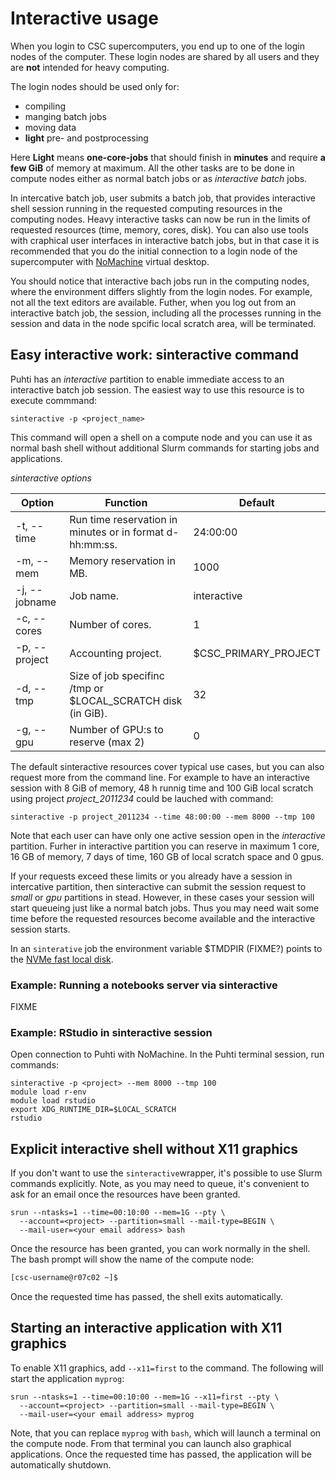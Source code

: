 # Interactive usage

When you login to CSC supercomputers, you end up to one of the login nodes of the computer. These login nodes are shared by all users and they are **not** intended for heavy computing. 

The login nodes should be used only for:
  * compiling
  * manging batch jobs
  * moving data 
  * **light** pre- and postprocessing
  
Here **Light** means **one-core-jobs** that should finish in **minutes** and require **a few GiB** of memory at maximum.
All the other tasks are to be done in compute nodes either as normal batch jobs or as _interactive batch_ jobs.

In intercative batch job, user submits a batch job, that provides interactive shell session running in the
requested computing resources in the computing nodes. Heavy interactive tasks can now be run in the limits of requested resources (time, memory, cores, disk). You can also use tools with craphical user interfaces in interactive batch jobs, but in that case it is recommended that you do the initial connection to a login node of the supercomputer with [NoMachine](../../support/tutorials/nomachine-usage.md) virtual desktop.

You should notice that interactive bach jobs run in the computing nodes, where the environment differs 
slightly from the login nodes. For example, not all the text editors are available. Futher, when you log out from an interactive batch job, the session, including all the processes running in the session and data in the node spcific local scratch area, will be terminated. 


## Easy interactive work: sinteractive command

Puhti has an _interactive_ partition to enable immediate access to an interactive batch job session. The easiest way to use this resource is to execute commmand:

```text
sinteractive -p <project_name> 
```
This command will open a shell on a compute node and you can use it as normal bash shell without additional Slurm commands for starting jobs and applications.

_sinteractive options_

|Option| Function | Default |
| --- | --- | --- |
|-t, --time | Run time reservation in minutes or in format d-hh:mm:ss. | 24:00:00 |
|-m, --mem | Memory reservation in MB. | 1000 |
|-j, --jobname | Job name. | interactive |
|-c, --cores | Number of cores. |  1 |
|-p, --project | Accounting project.|  $CSC_PRIMARY_PROJECT |
|-d, --tmp  | Size of job specifinc /tmp or $LOCAL_SCRATCH disk (in GiB). | 32 |
|-g, --gpu  | Number of GPU:s to reserve (max 2) | 0 |

The default sinteractive resources cover typical use cases, but you can also request more
from the command line. For example to have an interactive session with 8 GiB 
of memory, 48 h runnig time and 100 GiB local scratch using project _project_2011234_
could be lauched with command:

```text
sinteractive -p project_2011234 --time 48:00:00 --mem 8000 --tmp 100
```

Note that each user can have only one active session open in the _interactive_ partition. Furher
in interactive partition you can reserve in maximum 1 core, 16 GB of 
memory, 7 days of time, 160 GB of local scratch space and 0 gpus.

If your requests exceed these limits or you already have a session in
intercative partition, then sinteractive can submit the session request to _small_ or _gpu_
partitions in stead. However, in these cases your session will start queueing just like a normal batch jobs.
Thus you may need wait some time before the requested resources become available and the interactive session 
starts.

In an `sinterative` job the environment variable $TMDPIR (FIXME?) points to the
[NVMe fast local disk](/computing/running/creating-job-scripts/#local-storage).

### Example: Running a notebooks server via sinteractive
FIXME
### Example: RStudio in sinteractive session

Open connection to Puhti with NoMachine.
In the Puhti terminal session, run commands:

```text
sinteractive -p <project> --mem 8000 --tmp 100
module load r-env 
module load rstudio
export XDG_RUNTIME_DIR=$LOCAL_SCRATCH
rstudio
```


## Explicit interactive shell without X11 graphics

If you don't want to use the `sinteractive`wrapper, it's possible
to use Slurm commands explicitly.
Note, as you may need to queue, it's convenient to ask for an email once the resources have been granted. 

```
srun --ntasks=1 --time=00:10:00 --mem=1G --pty \
  --account=<project> --partition=small --mail-type=BEGIN \
  --mail-user=<your email address> bash
```

Once the resource has been granted, you can work normally in the shell.
The bash prompt will show the
name of the compute node:

```bash
[csc-username@r07c02 ~]$
```

Once the requested time has passed, the shell exits automatically.

## Starting an interactive application with X11 graphics

To enable X11 graphics, add `--x11=first` to the command.
The following will start the application `myprog`: 

```
srun --ntasks=1 --time=00:10:00 --mem=1G --x11=first --pty \
  --account=<project> --partition=small --mail-type=BEGIN \
  --mail-user=<your email address> myprog
```

Note, that you can replace `myprog` with `bash`, which will launch a terminal
on the compute node. From that terminal you can launch also graphical applications.
Once the requested time has passed, the application will be
automatically shutdown.

